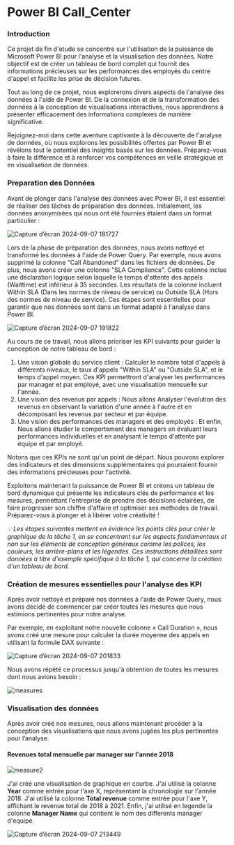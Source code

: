 # Power BI Call_Center
###  Introduction
Ce projet de fin d'etude se concentre sur l'utilisation de la puissance de Microsoft Power BI pour l'analyse et la visualisation des données. Notre objectif est de créer un tableau de bord complet qui fournit des informations précieuses sur les performances des employés du centre d'appel et facilite les prise de décision futures.

Tout au long de ce projet, nous explorerons divers aspects de l'analyse des données à l'aide de Power BI. De la connexion et de la transformation des données à la conception de visualisations interactives, nous apprendrons à présenter efficacement des informations complexes de manière significative.


Rejoignez-moi dans cette aventure captivante à la découverte de l'analyse de données, où nous explorons les possibilités offertes par Power BI et révélons tout le potentiel des insights basés sur les données. Préparez-vous à faire la différence et à renforcer vos compétences en veille stratégique et en visualisation de données.

### Preparation des Données
Avant de plonger dans l'analyse des données avec Power BI, il est essentiel de réaliser des tâches de préparation des données. Initialement, les données anonymisées qui nous ont été fournies étaient dans un format particulier :

![Capture d’écran 2024-09-07 181727](https://github.com/user-attachments/assets/b2cb2294-a54b-43da-bc24-c899f717d58f)

Lors de la phase de préparation des données, nous avons nettoyé et transformé les données à l'aide de Power Query. Par exemple, nous avons supprimé la colonne "Call Abandoned" dans les fichiers de données. De plus, nous avons créer une colonne "SLA Compliance". Cette colonne inclue une déclaration logique selon laquelle le temps d'attente des appels (Waittime) est inférieur à 35 secondes. Les résultats de la colonne incluent Within SLA (Dans les normes de niveau de service) ou Outside SLA (Hors des normes de niveau de service). Ces étapes sont essentielles pour garantir que nos données sont dans un format adapté à l'analyse dans Power BI.

![Capture d’écran 2024-09-07 191822](https://github.com/user-attachments/assets/8f829192-e9fb-4d92-9fcf-8655ae96e4e1)

Au cours de ce travail, nous allons prioriser les KPI suivants pour guider la conception de notre tableau de bord :
1. Une vision globale du service client : Calculer le nombre total d'appels à différents niveaux, le taux d'appels "Within SLA" ou "Outside SLA", et le temps d'appel moyen. Ces KPI permettront d'analyser les performances par manager et par employé, avec une visualisation mensuelle sur l'année.
2. Une vision des revenus par appels : Nous allons Analyser l'évolution des revenus en observant la variation d'une année à l'autre et en décomposant les revenus par secteur et par équipe.
3. Une vision des performances des managers et des employés : Et enfin, Nous allons étudier le comportement des managers en évaluant leurs performances individuelles et en analysant le temps d'attente par équipe et par employé.

Notons que ces KPIs ne sont qu'un point de départ. Nous pouvons explorer des indicateurs et des dimensions supplémentaires qui pourraient fournir des informations précieuses pour l'activité.

Exploitons maintenant la puissance de Power BI et créons un tableau de bord dynamique qui présente les indicateurs clés de performance et les mesures, permettant l'entreprise de prendre des décisions éclairées, de faire progresser son chiffre d'affaire et optimiser ses methodes de travail. Préparez-vous à plonger et à libérer votre créativité !


*💡 Les étapes suivantes mettent en évidence les points clés pour créer le graphique de la tâche 1, en se concentrant sur les aspects fondamentaux et non sur les éléments de conception généraux comme les polices, les couleurs, les arrière-plans et les légendes. Ces instructions détaillées sont données à titre d'exemple spécifique à la tâche 1, qui concerne la création d'un tableau de bord.*

### Création de mesures essentielles pour l'analyse des KPI
Après avoir nettoyé et préparé nos données à l'aide de Power Query, nous avons décidé de commencer par créer toutes les mesures que nous estimions pertinentes pour notre analyse.

Par exemple, en exploitant notre nouvelle colonne « Call Duration », nous avons créé une mesure pour calculer la durée moyenne des appels en utilisant la formule DAX suivante :

![Capture d’écran 2024-09-07 201833](https://github.com/user-attachments/assets/07073af4-5a83-464c-88ce-da34ad1a1e87)

Nous avons répété ce processus jusqu'à obtention de toutes les mesures dont nous avions besoin :

![measures](https://github.com/user-attachments/assets/5ca62e58-3162-4368-b1b4-1a1b8a37b79b)

### Visualisation des données
Après avoir créé nos mesures, nous allons maintenant procéder à la conception des visualisations que nous avons jugées les plus pertinentes pour l’analyse.

#### Revenues total mensuelle par manager sur l'année 2018

![measure2](https://github.com/user-attachments/assets/85e8c30b-3345-418a-96ba-a1d7570deac5)

J'ai créé une visualisation de graphique en courbe.
J'ai utilisé la colonne **Year** comme entrée pour l'axe X, représentant la chronologie sur l'année 2018.
J'ai utilisé la colonne **Total revenue** comme entrée pour l'axe Y, affichant le revenue total de 2018 à 2021.
Enfin, j'ai utilisé en legende la colonne **Manager Name** qui contient le nom des differents manager d'equipe.

![Capture d’écran 2024-09-07 213449](https://github.com/user-attachments/assets/44e2f7dc-a632-4cf2-9b58-f576cd5d0906)


